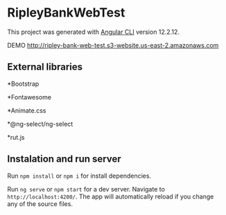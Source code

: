 # RipleyBankWebTest

This project was generated with [Angular CLI](https://github.com/angular/angular-cli) version 12.2.12.

DEMO http://ripley-bank-web-test.s3-website.us-east-2.amazonaws.com
## External libraries 

*Bootstrap 

*Fontawesome

*Animate.css

*@ng-select/ng-select

*rut.js

## Instalation and run server

Run `npm install` or `npm i` for install dependencies.

Run `ng serve` or `npm start` for a dev server. Navigate to `http://localhost:4200/`. The app will automatically reload if you change any of the source files.


